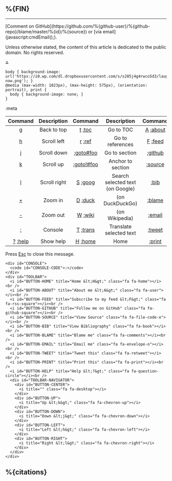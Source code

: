## %{FIN}

***

<footer>
[Comment on GitHub](https://github.com/%{github-user}/%{github-repo}/blame/master/%{id}/%{source}) or [via email](javascript:cmdEmail();).

Unless otherwise stated, the content of this article is dedicated to the public domain. No rights reserved.
</footer>

⁂

<!-- initialize page-wide style -->
```:css
body { background-image: url('https://i0.wp.com/dl.dropboxusercontent.com/s/s285j4g4rwco5d3/laugh-now.png'); }
@media (max-width: 1023px), (max-height: 575px), (orientation: portrait), print {
  body { background-image: none; }
}
```

<!-- initialize page-wide metadata (for use in JavaScript) -->
:meta

<!-- initialize page-wide UI -->
<div id="DROPDOWN"></div>
<div id="HUD">

| Command | Description | Command | Description | Command | Description |
| :-----: | :---------: | :-----: | :---------: | :-----: | :---------: |
| [g](:kbd) | Back to top  | [t](:kbd) [:toc](:samp) | Go to TOC | [A](:kbd) [:about](:samp) | About me
| [h](:kbd) | Scroll left  | [r](:kbd) [:ref](:samp) | Go to references | [F](:kbd) [:feed](:samp) | My feed
| [j](:kbd) | Scroll down  | [:goto#foo](:samp) | Go to section | [:github](:samp) | My GitHub
| [k](:kbd) | Scroll up    | [:goto!#foo](:samp) | Anchor to section | [:source](:samp) | View source
| [l](:kbd) | Scroll right | [S](:kbd) [:goog](:samp) | Search selected text (on Google) | [:bib](:samp) | View bibliography
| [+](:kbd) | Zoom in      | [D](:kbd) [:duck](:samp) | (on DuckDuckGo) | [:blame](:samp) | Blame me
| [-](:kbd) | Zoom out     | [W](:kbd) [:wiki](:samp) | (on Wikipedia) | [:email](:samp) | Email me |
| [:](:kbd) | Console      | [T](:kbd) [:trans](:samp) | Translate selected text | [:tweet](:samp) | Tweet this |
| [?](:kbd) [:help](:samp) | Show help | [H](:kbd) [:home](:samp) | Home | [:print](:samp) | Print this |

Press [Esc](:kbd) to close this message.

</div>

```:html
<div id="CONSOLE">
  <code id="CONSOLE-CODE">:</code>
</div>
<div id="TOOLBAR">
  <i id="BUTTON-HOME" title="Home &lt;H&gt;" class="fa fa-home"></i><br />
  <i id="BUTTON-ABOUT" title="About me &lt;A&gt;" class="fa fa-user"></i><br />
  <i id="BUTTON-FEED" title="Subscribe to my feed &lt;F&gt;" class="fa fa-rss-square"></i><br />
  <i id="BUTTON-GITHUB" title="Follow me on GitHub" class="fa fa-github-square"></i><br />
  <i id="BUTTON-SOURCE" title="View Source" class="fa fa-file-code-o"></i><br />
  <i id="BUTTON-BIB" title="View Bibliography" class="fa fa-book"></i><br />
  <i id="BUTTON-BLAME" title="Blame me" class="fa fa-comments"></i><br />
  <i id="BUTTON-EMAIL" title="Email me" class="fa fa-envelope-o"></i><br />
  <i id="BUTTON-TWEET" title="Tweet this" class="fa fa-retweet"></i><br />
  <i id="BUTTON-PRINT" title="Print this" class="fa fa-print"></i><br />
  <i id="BUTTON-HELP" title="Help &lt;?&gt;" class="fa fa-question-circle"></i><br />
  <div id="TOOLBAR-NAVIGATOR">
    <div id="BUTTON-CENTER">
      <i title="" class="fa fa-desktop"></i>
    </div>
    <div id="BUTTON-UP">
      <i title="Up &lt;k&gt;" class="fa fa-chevron-up"></i>
    </div>
    <div id="BUTTON-DOWN">
      <i title="Down &lt;j&gt;" class="fa fa-chevron-down"></i>
    </div>
    <div id="BUTTON-LEFT">
      <i title="Left &lt;h&gt;" class="fa fa-chevron-left"></i>
    </div>
    <div id="BUTTON-RIGHT">
      <i title="Right &lt;l&gt;" class="fa fa-chevron-right"></i>
    </div>
  </div>
</div>
```

## %{citations}

<!-- start references & footnotes -->
<!-- DO NOT REMOVE THIS COMMENT, otherwise section will not be wrapped! -->
